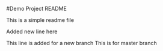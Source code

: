 #Demo Project README

This is a simple readme file

Added new line here

This line is added for a new branch
This is for master branch